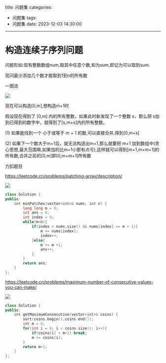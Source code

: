 title: 问题集
categories:
  - 问题集
tags:
  - 问题集
date: 2023-12-03 14:30:00
---

# 构造连续子序列问题

问题形如:现有整数数组num,取其中任意个数,和为sum,即记为可以取到sum.

现问最少添加几个数才能取到1到n的所有数

一图流

![](力扣1798图.png)

现在可以构造[0,m],想构造m+1时

假设现在得到了 [0,m] 内的所有整数，如果此时新发现了一个整数 s，那么把 s加到已得到的数字中，就得到了[s,m+s]内的所有整数。

(1) 如果能找到一个 小于或等于 m + 1 的数,可以直接合并,得到[0,m+s]

(2) 如果下一个数大于m+1后，就无法构造出m+1,那么就要把 m+1 加到数组中(贪心思想,最大范围嘛,如果加的比m+1小那有点亏),这样就可以得到[m+1,m+m+1]的所有数,合并之前的[0,m]即[0,m+m+1]所有数

<!-- more -->

力扣题目

https://leetcode.cn/problems/patching-array/description/

![](力扣330.png)

```cpp
class Solution {
public:
    int minPatches(vector<int>& nums, int n) {
        long long m = 0;
        int ans = 0;
        int index = 0;
        while(m<n){
            if(index < nums.size() && nums[index] <= m + 1){
                m += nums[index];
                index++;
            }else{
                m += m +1;
                ans++;
            }
        }
        return ans;
    }
};
```





https://leetcode.cn/problems/maximum-number-of-consecutive-values-you-can-make/

![](力扣1798.png)

```cpp
class Solution {
public:
    int getMaximumConsecutive(vector<int>& coins) {
        sort(coins.begin(),coins.end());
        int m = 0;
        for(int i = 0; i < coins.size(); i++){
            if(coins[i] > m+1) break;
            m += coins[i];
        }
        return m+1;
    }
};
```

